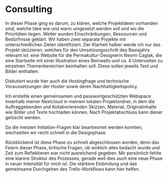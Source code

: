 # Consulting

In dieser Phase ging es darum, zu klären, welche Projektideen vorhanden sind, welche Idee wie und wann umgesetzt werden soll und wo die Prioritäten liegen. Weiter wurden Einschränkungen, Ressourcen und Bedürfnisse geklärt. Wir haben zwei separate Projekte mit unterschiedlichen Zielen identifiziert. Der Klarheit halber werde ich nur das Projekt skizzieren, welches für den Umsetzungsschritt des Basisjahrs relevant ist: eine Website für die Permakultur-Designerin Nesrin Caglak, die eine Startseite mit einer Illustration eines Beinwells und ca. 4 Unterseiten zu einzelnen Themenbereichen beinhalten soll. Diese sollen jeweils Text und Bilder enthalten.

Diskutiert wurde hier auch die Hostingfrage und technische Voraussetzungen der Hoster sowie deren Nachhaltigkeitspolicy.

Ich erstellte einen gemeinsamen und passwortgeschützten Webspace innerhalb meiner Nextcloud in meinem lokalen Projektordner, in dem die Auftraggebenden und Kollaborierenden Skizzen, Material, Originalinhalte wie Bilder und Texte hochladen können. Nach Projektabschluss kann dieser gelöscht werden.

<c-text-block text="Dies sollte unbedingt als fester Bestandteil in den Workflow aufgenommen werden, da hierdurch das Nutzen von fraglicher und / oder zusätzlicher Software vermieden wird." label="sukzession" class="label-succession"/>

Da die meisten Initiation-Fragen klar beantwortet werden konnten, wechselten wir recht schnell in die Designphase.

Rückblickend ist diese Phase zu schnell abgeschlossen worden, denn das Feiern dieser Phase, kritische Fragen, ob wirklich alles bedacht wurde und Zeit zum Reflektieren war nicht ausreichend gegeben. Mir persönlich fehlte eine klarere Struktur des Prozesses, gerade weil dies auch eine neue Phase in neuer Intensität für mich ist. Die stärkere Einbindung und das gemeinsame Durchgehen des Trello-Workflows kann hier helfen.

<c-text-block text="Wichtig wäre hier, eine Art Zusammenfassung zu erstellen, die im weiteren Verlauf des Projektes als Bestandsplan fungieren kann." label="feature" class="label-feature"/>

